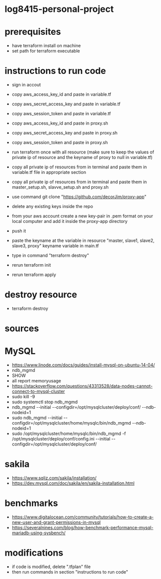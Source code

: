 # log8415-personal-project

# prerequisites
- have terraform install on machine
- set path for terraform executable

# instructions to run code
- sign in accout
- copy aws_access_key_id and paste in variable.tf
- copy aws_secret_access_key and paste in variable.tf
- copy aws_session_token and paste in variable.tf

- copy aws_access_key_id and paste in proxy.sh
- copy aws_secret_access_key and paste in proxy.sh
- copy aws_session_token and paste in proxy.sh

- run terraform once with all resource (make sure to keep the values of private ip of resource and the keyname of proxy to null in variable.tf)
- copy all private ip of resources from in terminal and paste them in variable.tf file in appropriate section
- copy all private ip of resources from in terminal and paste them in master_setup.sh, slavve_setup.sh and proxy.sh
- use command git clone "https://github.com/decorJim/proxy-app"
- delete any existing keys inside the repo
- from your aws account create a new key-pair in .pem format on your local computer and add it inside the proxy-app directory
- push it
- paste the keyname at the variable in resource "master, slave1, slave2, slave3, proxy" keyname variable in main.tf

- type in command "terraform destroy"
- rerun terraform init
- rerun terraform apply

# destroy resource
- terraform destroy


# sources
# MySQL
- https://www.linode.com/docs/guides/install-mysql-on-ubuntu-14-04/
- ndb_mgmd 
- SHOW
- all report memoryusage
- https://stackoverflow.com/questions/43313528/data-nodes-cannot-connect-to-mysql-cluster 
- sudo kill -9 <pid>
- sudo systemctl stop ndb_mgmd
- ndb_mgmd --initial --configdir=/opt/mysqlcluster/deploy/conf/ --ndb-nodeid=1
- sudo ndb_mgmd --initial --configdir=/opt/mysqlcluster/home/mysqlc/bin/ndb_mgmd --ndb-nodeid=1
- sudo /opt/mysqlcluster/home/mysqlc/bin/ndb_mgmd -f /opt/mysqlcluster/deploy/conf/config.ini --initial --configdir=/opt/mysqlcluster/deploy/conf/


# sakila
- https://www.sqliz.com/sakila/installation/
- https://dev.mysql.com/doc/sakila/en/sakila-installation.html

# benchmarks
- https://www.digitalocean.com/community/tutorials/how-to-create-a-new-user-and-grant-permissions-in-mysql
- https://severalnines.com/blog/how-benchmark-performance-mysql-mariadb-using-sysbench/ 

# modifications
- if code is modified, delete ".tfplan" file
- then run commands in section "instructions to run code"



